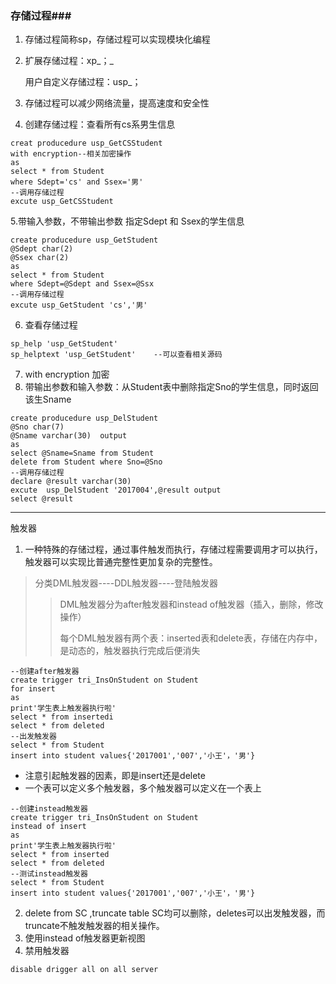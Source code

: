 ### 存储过程###

1. 存储过程简称sp，存储过程可以实现模块化编程

2. 扩展存储过程：xp_；_

   用户自定义存储过程：usp_；

3. 存储过程可以减少网络流量，提高速度和安全性

4. 创建存储过程：查看所有cs系男生信息

```
creat producedure usp_GetCSStudent
with encryption--相关加密操作
as
select * from Student
where Sdept='cs' and Ssex='男'
--调用存储过程
excute usp_GetCSStudent
```

5.带输入参数，不带输出参数  指定Sdept 和 Ssex的学生信息

```
create producedure usp_GetStudent
@Sdept char(2)
@Ssex char(2)
as
select * from Student
where Sdept=@Sdept and Ssex=@Ssx
--调用存储过程
excute usp_GetStudent 'cs','男'
```

6. 查看存储过程

```
sp_help 'usp_GetStudent'
sp_helptext 'usp_GetStudent'    --可以查看相关源码
```

7. with encryption 加密
8. 带输出参数和输入参数：从Student表中删除指定Sno的学生信息，同时返回该生Sname

```
create producedure usp_DelStudent
@Sno char(7)
@Sname varchar(30)  output
as
select @Sname=Sname from Student
delete from Student where Sno=@Sno
--调用存储过程
declare @result varchar(30)
excute  usp_DelStudent '2017004',@result output
select @result
```

---

触发器

1. 一种特殊的存储过程，通过事件触发而执行，存储过程需要调用才可以执行，触发器可以实现比普通完整性更加复杂的完整性。

> 分类DML触发器----DDL触发器----登陆触发器
>
> > DML触发器分为after触发器和instead of触发器（插入，删除，修改操作）
> >
> > 每个DML触发器有两个表：inserted表和delete表，存储在内存中，是动态的，触发器执行完成后便消失

```
--创建after触发器
create trigger tri_InsOnStudent on Student
for insert
as
print'学生表上触发器执行啦'
select * from insertedi
select * from deleted
--出发触发器
select * from Student
insert into student values{'2017001','007','小王'，'男'}
```

- 注意引起触发器的因素，即是insert还是delete
- 一个表可以定义多个触发器，多个触发器可以定义在一个表上

```
--创建instead触发器
create trigger tri_InsOnStudent on Student
instead of insert
as
print'学生表上触发器执行啦'
select * from inserted
select * from deleted
--测试instead触发器
select * from Student
insert into student values{'2017001','007','小王'，'男'}
```

2. delete from SC ,truncate table SC均可以删除，deletes可以出发触发器，而truncate不触发触发器的相关操作。
3. 使用instead of触发器更新视图
4. 禁用触发器

```
disable drigger all on all server
```

